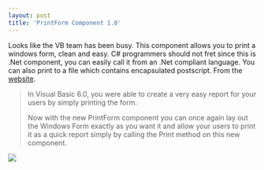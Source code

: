 ```yaml
---
layout: post  
title: 'PrintForm Component 1.0'
---
```

Looks like the VB team has been busy. This component allows you to print a windows form, clean and easy. C# programmers should not fret since this is .Net component, you can easily call it from an .Net compliant language. You can also print to a file which contains encapsulated postscript. From the [website](http://msdn2.microsoft.com/en-us/vbasic/aa701261.aspx).

> In Visual Basic 6.0, you were able to create a very easy report for your users by simply printing the form. 
> 
> Now with the new PrintForm component you can once again lay out the Windows Form exactly as you want it and allow your users to print it as a quick report simply by calling the Print method on this new component.

![](http://msdn2.microsoft.com/en-us/vbasic/aa701261.PrintForm_Large2.jpg)

